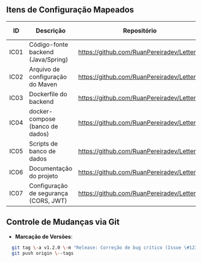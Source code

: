## Itens de Configuração Mapeados    


| ID   | Descrição                        | Repositório                                             | Branch padrão | Tags                |
|------|----------------------------------|---------------------------------------------------------|---------------|---------------------|
| IC01 | Código-fonte backend (Java/Spring)| https://github.com/RuanPereiradev/Letterfy              | main          | backend, spring     |
| IC02 | Arquivo de configuração do Maven  | https://github.com/RuanPereiradev/Letterfy              | main          | pom.xml, build      |
| IC03 | Dockerfile do backend             | https://github.com/RuanPereiradev/Letterfy              | main          | docker, container   |
| IC04 | docker-compose (banco de dados)   | https://github.com/RuanPereiradev/Letterfy              | main          | mysql, compose      |
| IC05 | Scripts de banco de dados         | https://github.com/RuanPereiradev/Letterfy              | main          | backup.sql, db      |
| IC06 | Documentação do projeto           | https://github.com/RuanPereiradev/Letterfy              | main          | README.md, docs     |
| IC07 | Configuração de segurança (CORS, JWT) | https://github.com/RuanPereiradev/Letterfy          | main          | security, config    |




## Controle de Mudanças via Git    
- **Marcação de Versões**:    

```bash    
  git tag \-a v1.2.0 \-m "Release: Correção de bug crítico (Issue \#123)"    
  git push origin \--tags  
```
